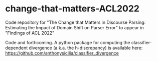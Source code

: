 # change-that-matters-ACL2022
Code repository for "The Change that Matters in Discourse Parsing: Estimating the Impact of Domain Shift on Parser Error" to appear in "Findings of ACL 2022"

Code and forthcoming. A python package for computing the classifier-dependent divergence (a.k.a. the h-discrepancy) is available here: https://github.com/anthonysicilia/classifier_divergence
